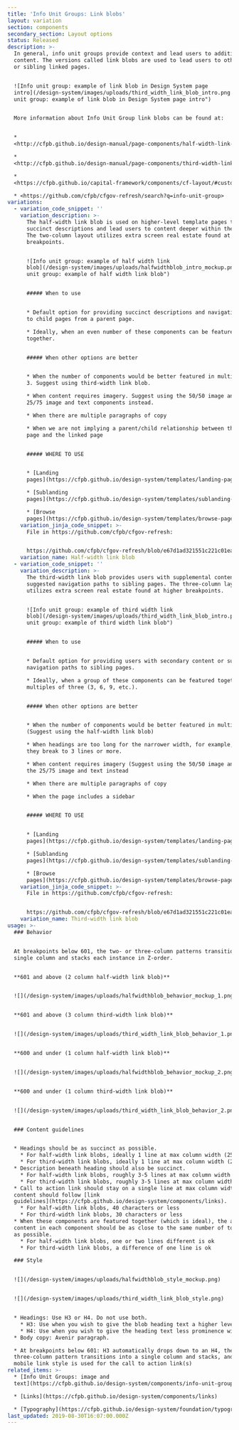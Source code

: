 ```yaml
---
title: 'Info Unit Groups: Link blobs'
layout: variation
section: components
secondary_section: Layout options
status: Released
description: >-
  In general, info unit groups provide context and lead users to additional
  content. The versions called link blobs are used to lead users to other deeper
  or sibling linked pages.


  ![Info unit group: example of link blob in Design System page
  intro](/design-system/images/uploads/third_width_link_blob_intro.png "Info
  unit group: example of link blob in Design System page intro")


  More information about Info Unit Group link blobs can be found at:


  *
  <http://cfpb.github.io/design-manual/page-components/half-width-link-blob.html>

  *
  <http://cfpb.github.io/design-manual/page-components/third-width-link-blob.html>

  *
  <https://cfpb.github.io/capital-framework/components/cf-layout/#custom-content-layouts>

  * <https://github.com/cfpb/cfgov-refresh/search?q=info-unit-group>
variations:
  - variation_code_snippet: ''
    variation_description: >-
      The half-width link blob is used on higher-level template pages to provide
      succinct descriptions and lead users to content deeper within the section.
      The two-column layout utilizes extra screen real estate found at higher
      breakpoints.


      ![Info unit group: example of half width link
      blob](/design-system/images/uploads/halfwidthblob_intro_mockup.png "Info
      unit group: example of half width link blob")


      ##### When to use


      * Default option for providing succinct descriptions and navigation paths
      to child pages from a parent page.

      * Ideally, when an even number of these components can be featured
      together.


      ##### When other options are better


      * When the number of components would be better featured in multiples of
      3. Suggest using third-width link blob.

      * When content requires imagery. Suggest using the 50/50 image and text or
      25/75 image and text components instead.

      * When there are multiple paragraphs of copy

      * When we are not implying a parent/child relationship between the current
      page and the linked page


      ##### WHERE TO USE


      * [Landing
      pages](https://cfpb.github.io/design-system/templates/landing-pages)

      * [Sublanding
      pages](https://cfpb.github.io/design-system/templates/sublanding-pages)

      * [Browse
      pages](https://cfpb.github.io/design-system/templates/browse-pages)
    variation_jinja_code_snippet: >-
      File in https://github.com/cfpb/cfgov-refresh:


      https://github.com/cfpb/cfgov-refresh/blob/e67d1ad321551c221c01eaa62589dfdd1177d1dc/cfgov/jinja2/v1/_includes/organisms/half-width-link-blob-group.html
    variation_name: Half-width link blob
  - variation_code_snippet: ''
    variation_description: >-
      The third-width link blob provides users with supplemental content or
      suggested navigation paths to sibling pages. The three-column layout
      utilizes extra screen real estate found at higher breakpoints.


      ![Info unit group: example of third width link
      blob](/design-system/images/uploads/third_width_link_blob_intro.png "Info
      unit group: example of third width link blob")


      ##### When to use


      * Default option for providing users with secondary content or suggested
      navigation paths to sibling pages.

      * Ideally, when a group of these components can be featured together in
      multiples of three (3, 6, 9, etc.).


      ##### When other options are better


      * When the number of components would be better featured in multiples of 2
      (Suggest using the half-width link blob)

      * When headings are too long for the narrower width, for example, when
      they break to 3 lines or more.

      * When content requires imagery (Suggest using the 50/50 image and text or
      the 25/75 image and text instead

      * When there are multiple paragraphs of copy

      * When the page includes a sidebar


      ##### WHERE TO USE


      * [Landing
      pages](https://cfpb.github.io/design-system/templates/landing-pages)

      * [Sublanding
      pages](https://cfpb.github.io/design-system/templates/sublanding-pages)

      * [Browse
      pages](https://cfpb.github.io/design-system/templates/browse-pages)
    variation_jinja_code_snippet: >-
      File in https://github.com/cfpb/cfgov-refresh:


      https://github.com/cfpb/cfgov-refresh/blob/e67d1ad321551c221c01eaa62589dfdd1177d1dc/cfgov/jinja2/v1/_includes/organisms/third-width-link-blob-group.html
    variation_name: Third-width link blob
usage: >-
  ### Behavior


  At breakpoints below 601, the two- or three-column patterns transition into a
  single column and stacks each instance in Z-order.


  **601 and above (2 column half-width link blob)**


  ![](/design-system/images/uploads/halfwidthblob_behavior_mockup_1.png)


  **601 and above (3 column third-width link blob)**


  ![](/design-system/images/uploads/third_width_link_blob_behavior_1.png)


  **600 and under (1 column half-width link blob)**


  ![](/design-system/images/uploads/halfwidthblob_behavior_mockup_2.png)


  **600 and under (1 column third-width link blob)**


  ![](/design-system/images/uploads/third_width_link_blob_behavior_2.png)


  ### Content guidelines


  * Headings should be as succinct as possible.
    * For half-width link blobs, ideally 1 line at max column width (25 characters) or two lines at max column width maximum (50 characters)
    * For third-width link blobs, ideally 1 line at max column width (25 characters) or two lines at max column width maximum (45 characters)
  * Description beneath heading should also be succinct.
    * For half-width link blobs, roughly 3-5 lines at max column width of text (100-250 characters)
    * For third-width link blobs, roughly 3-5 lines at max column width of text (between 90 and 150 characters)
  * Call to action link should stay on a single line at max column width. Link
  content should follow [link
  guidelines](https://cfpb.github.io/design-system/components/links).
    * For half-width link blobs, 40 characters or less
    * For third-width link blobs, 30 characters or less
  * When these components are featured together (which is ideal), the amount of
  content in each component should be as close to the same number of total lines
  as possible.
    * For half-width link blobs, one or two lines different is ok
    * For third-width link blobs, a difference of one line is ok

  ### Style


  ![](/design-system/images/uploads/halfwidthblob_style_mockup.png)


  ![](/design-system/images/uploads/third_width_link_blob_style.png)


  * Headings: Use H3 or H4. Do not use both.
    * H3: Use when you wish to give the blob heading text a higher level of prominence within the page hierarchy. Avoid using H3 when it will cause the heading to break to 3 lines or more.
    * H4: Use when you wish to give the heading text less prominence within the page hierarchy or when the blob set follows an H3 heading. When you select the H4 you have the option of including a minicon to the left of the heading.
  * Body copy: Avenir paragraph.

  * At breakpoints below 601: H3 automatically drops down to an H4, the
  three-column pattern transitions into a single column and stacks, and the
  mobile link style is used for the call to action link(s)
related_items: >-
  * [Info Unit Groups: image and
  text](https://cfpb.github.io/design-system/components/info-unit-groups-image-and-text)

  * [Links](https://cfpb.github.io/design-system/components/links)

  * [Typography](https://cfpb.github.io/design-system/foundation/typography)
last_updated: 2019-08-30T16:07:00.000Z
---
```


